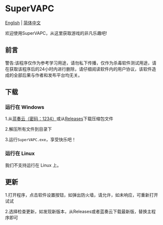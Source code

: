 # SuperVAPC
[English](https://github.com/Chengzi600/SuperVAPC/blob/main/README.md) | [简体中文](https://github.com/Chengzi600/SuperVAPC/blob/main/README_zh-cn.md)

欢迎使用SuperVAPC，从这里获取游戏的非凡乐趣吧!

## 前言
警告:该程序仅作为参考学习用途，请勿私下传播，仅作为杀毒软件测试用途，请在获取该程序后的24小时内进行删除，请仔细阅读软件内的用户协议，该软件造成的全部后果与作者和发布平台均无关。

## 下载

### 运行在 Windows
1.从[蓝奏云（密码：1234）](https://wwz.lanzouf.com/b02oz3e9i)或从[Releases](https://github.com/Chengzi600/SuperVAPC/releases)下载压缩包文件

2.解压所有文件到目录下

3.运行```SuperVAPC.exe```，享受快乐吧！

### 运行在 Linux
我们不支持运行在 Linux 上。

## 更新
1.打开程序，点击软件设置按钮，如弹出防火墙，请允许，如未响应，可重新打开试试

2.选择检查更新，如发现新版本，从Releases或者蓝奏云下载最新版，替换主程序即可

